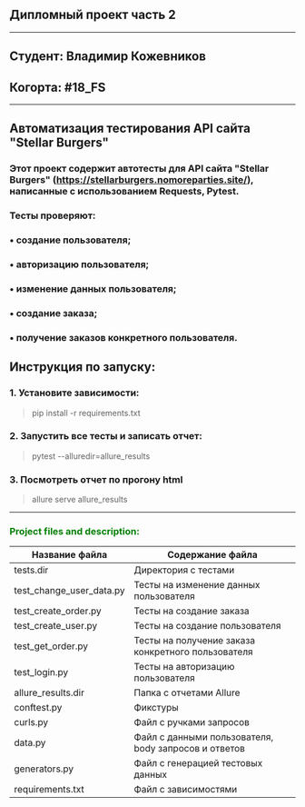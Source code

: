 ## Дипломный проект часть 2
<hr>

## Студент: Владимир Кожевников

## <h>Когорта: #18_FS</h>
<hr>

## Автоматизация тестирования API сайта "Stellar Burgers"

### Этот проект содержит автотесты для API сайта "Stellar Burgers" (https://stellarburgers.nomoreparties.site/), написанные с использованием **Requests**, **Pytest**. 
### Тесты проверяют:
### • создание пользователя;
### • авторизацию пользователя;
### • изменение данных пользователя;
### • создание заказа;
### • получение заказов конкретного пользователя.

## <h>Инструкция по запуску:</h>

### <h>1. Установите зависимости:</h>

> pip install -r requirements.txt</h>

### <h>2. Запустить все тесты и записать отчет:</h>

> pytest --alluredir=allure_results

### <h>3. Посмотреть отчет по прогону html</h>

> allure serve allure_results

<hr>

<h3 align="left" style="color:green">Project files and description:</h3>

| Название файла             | Содержание файла                                     |
|----------------------------|------------------------------------------------------|
| tests.dir                  | Директория с тестами                                 |
| test_change_user_data.py   | Тесты на изменение данных пользователя               |
| test_create_order.py       | Тесты на создание заказа                             |
| test_create_user.py        | Тесты на создание пользователя                       |
| test_get_order.py          | Тесты на получение заказа конкретного пользователя   |
| test_login.py              | Тесты на авторизацию пользователя                    |
| allure_results.dir         | Папка с отчетами Allure                              |
| conftest.py                | Фикстуры                                             |
| curls.py                   | Файл с ручками запросов                              |
| data.py                    | Файл с данными пользователя, body запросов и ответов |
| generators.py              | Файл с генерацией тестовых данных                    |
| requirements.txt           | Файл с зависимостями                                 |

